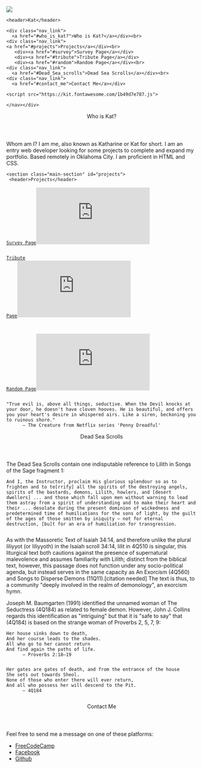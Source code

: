 <main id="main-doc">
 
  <nav id="navbar">
    <img class="headshot" class="img-fluid" src="https://lh3.googleusercontent.com/0W9Bu9JMDeXWihAo38HFEXXAAlgKvlg3iPxiFLbfEozMBSj1ZZHicgrTY7XZruxCzUMoNlitSHx8_LGDc8bbdIx517buCtzyf_-H12IlJXby-nx-BtbG69pVnijrMMH03YGvjFZhMlIS4NNiOfOnn_NNeYmQGtl3YnisINxDlOmLMvGpAIH1Yr-YS2cerXQ4i9fUqraRts3zbx02kYkO-m6wxxgHNxmCnZBgPMzMDpVq4IjxQoa0p-N-EnrzGFuGsN6dYZUpY7ytOZbwJDboSrSBYcrB-DDHSj1BljykknpN6-fIM4bkGas0h7VFAidob91mDCf-Fl6PfeSXcwfTEfuNKD6wer0IumSft87hmC3d9BHxh4jYCnRoEZhYkpogE6aZyEjJfBq6ErQn0846e9L8HQYn8x2a5d00VwUAvzahFQ92Y3vsC2XsDkwSXA8S2hm67IEyS8bj4hoepLHgp7jSGH73wGWj7qLae06uNd-ado95aSHre9UMmtyzoudN7bq_PJgBlwOOlS-gJD2zdQmCDihv-lxyVaFEwoI_quwOQ3_ACdJXgMlI273IvJg5WQsd9Xapm8H6lASFbseDZAnuqLQqTyd8JQ_9fEqCoU_jrYUrzWnkdX1dBOC1X4HdZHzKWWjdRjgpVFndPl2QAUtjdQ7KvXSMdTPonuDJl45pQ5oG=w706-h941-no"></div>
  
    <header>Kat</header>
    
    <div class="nav_link">
      <a href="#who_is_kat?">Who is Kat?</a></div><br>
    <div class="nav_link">
    <a href="#projects">Projects</a></div><br>
       <div><a href="#survey">Survey Page</a></div>
       <div><a href="#tribute">Tribute Page</a></div>
       <div><a href="#random">Random Page</a></div><br>
    <div class="nav_link">
      <a href="#Dead_Sea_scrolls">Dead Sea Scrolls</a></div><br>
    <div class="nav_link">
      <a href="#contact_me">Contact Me</a></div>
  
    <script src="https://kit.fontawesome.com/1b49d7e787.js">
  </script>
  <div class="topnav">
<div class="profile-links">
<a href="https://codepen.io/viciouskatie/" id="profile-link" target=_blank class="active"><i class="fab fa-free-code-camp fa-lg"></i></a>
  
<a href="https://www.facebook.com/katharin3" target=_blank class="active"><i class="fab fa-facebook fa-lg"></i></a>

<a href="https://viciouskatie.github.io" target=_blank class="active"><i class="fab fa-github-square fa-lg"></i></a></div>
    
    </nav></div>
  <div id="technical-doc-writing">
    <section class="main-section" id="who_is_kat?">
      <header>Who is Kat?</header>
      <p>Whom am I? I am me, also known as Katharine or Kat for short. I am an entry web developer looking for some projects to complete and expand my portfolio. Based remotely in Oklahoma City. I am proficient in HTML and CSS.</p>
    </section>
    
    <section class="main-section" id="projects">
     <header>Projects</header>
         
<p><pre><code><a class="main-section" id="survey" href="https://codepen.io/viciouskatie/full/RXazMP">Survey Page<iframe src="https://codepen.io/viciouskatie/full/RXazMP" class="no-hover" frameborder="0" scrolling="no" sandbox="allow-scripts allow-pointer-lock allow-same-origin" tabindex="-1"></iframe></a>

<a class="main-section" id="tribute" href= "https://codepen.io/viciouskatie/full/wVKZGQ">Tribute Page<iframe src="https://codepen.io/viciouskatie/full/wVKZGQ" class="no-hover" frameborder="0" scrolling="no" sandbox="allow-scripts allow-pointer-lock allow-same-origin" tabindex="-1"></iframe></a>

<a class="main-section" id="random" href= "https://codepen.io/viciouskatie/full/rXjbGJ">
Random Page<iframe src="https://codepen.io/viciouskatie/full/rXjbGJ" class="no-hover" frameborder="0" scrolling="no" sandbox="allow-scripts allow-pointer-lock allow-same-origin" tabindex="-1"></iframe></a></p></code></pre>
    </a>
<section class="main-section">
<p><pre><code>"True evil is, above all things, seductive. When the Devil knocks at your door, he doesn't have cloven hooves. He is beautiful, and offers you your heart's desire in whispered airs. Like a siren, beckoning you to ruinous shore."
      — The Creature from Netflix series 'Penny Dreadful'</code></pre></p>
    </section>
        <section class="main-section" id="Dead_Sea_scrolls">
          <header>Dead Sea Scrolls</header>
      <p>The Dead Sea Scrolls contain one indisputable reference to Lilith in Songs of the Sage fragment 1:</p>

<p><pre><code>And I, the Instructor, proclaim His glorious splendour so as to frighten and to te[rrify] all the spirits of the destroying angels, spirits of the bastards, demons, Lilith, howlers, and [desert dwellers] ... and those which fall upon men without warning to lead them astray from a spirit of understanding and to make their heart and their ... desolate during the present dominion of wickedness and predetermined time of humiliations for the sons of light, by the guilt of the ages of those smitten by iniquity – not for eternal destruction, [bu]t for an era of humiliation for transgression.</p></code></pre>
 <p>       As with the Massoretic Text of Isaiah 34:14, and therefore unlike the plural liliyyot (or liliyyoth) in the Isaiah scroll 34:14, lilit in 4Q510 is singular, this liturgical text both cautions against the presence of supernatural malevolence and assumes familiarity with Lilith; distinct from the biblical text, however, this passage does not function under any socio-political agenda, but instead serves in the same capacity as An Exorcism (4Q560) and Songs to Disperse Demons (11Q11).[citation needed] The text is thus, to a community "deeply involved in the realm of demonology", an exorcism hymn.</p>

<p>Joseph M. Baumgarten (1991) identified the unnamed woman of The Seductress (4Q184) as related to female demon. However, John J. Collins regards this identification as "intriguing" but that it is "safe to say" that (4Q184) is based on the strange woman of Proverbs 2, 5, 7, 9:</p>

<p><pre><code>Her house sinks down to death,
And her course leads to the shades.
All who go to her cannot return
And find again the paths of life.
      — Proverbs 2:18–19</p></code></pre>
<p><pre><code>Her gates are gates of death, and from the entrance of the house
She sets out towards Sheol.
None of those who enter there will ever return,
And all who possess her will descend to the Pit.
      — 4Q184</p></code></pre>
    </section>
    <section class="main-section" id="contact_me">
      <header>Contact Me</header>
      <p>Feel free to send me a message on one of these platforms:
        
<ul>
  <li><a href="https://codepen.io/viciouskatie/" target=_blank>FreeCodeCamp<i class="fab fa-free-code-camp fa-lg"></i></li></a>
  <li><a href="https://www.facebook.com/katharin3" target=_blank>Facebook<i class="fab fa-facebook fa-lg"></i></li></a>
<li><a href="https://viciouskatie.github.io" target=_blank>Github<i class="fab fa-github-square fa-lg"></i></li></a></ul>
</p>
    </section>
   </div>
  </div>
</main>